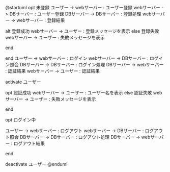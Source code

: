 @startuml
opt 未登録
ユーザー -> webサーバー : ユーザー登録
webサーバー -> DBサーバー : ユーザー登録
DBサーバー -> DBサーバー : 登録処理
webサーバー -> webサーバー : 登録結果

alt 登録成功
webサーバー -> ユーザー : 登録メッセージを表示
else 登録失敗
webサーバー -> ユーザー : 失敗メッセージを表示

end

end
ユーザー -> webサーバー : ログイン
webサーバー -> DBサーバー : ログイン照会
DBサーバー -> DBサーバー : ログイン処理
DBサーバー -> webサーバー : 認証結果
webサーバー -> ユーザー : 認証結果

activate ユーザー

opt 認証成功
webサーバー -> ユーザー : ユーザー名を表示
else 認証失敗
webサーバー -> ユーザー : 失敗メッセージを表示

end

opt ログイン中

ユーザー -> webサーバー : ログアウト
webサーバー -> DBサーバー : ログアウト照会
DBサーバー -> DBサーバー : ログアウト処理
DBサーバー -> webサーバー : ログアウト結果

end

deactivate ユーザー
@enduml
